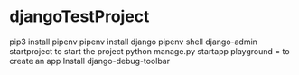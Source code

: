 # djangoTestProject

pip3 install pipenv
pipenv install django
pipenv shell
django-admin startproject to start the project
python manage.py startapp playground = to create an app
Install django-debug-toolbar
